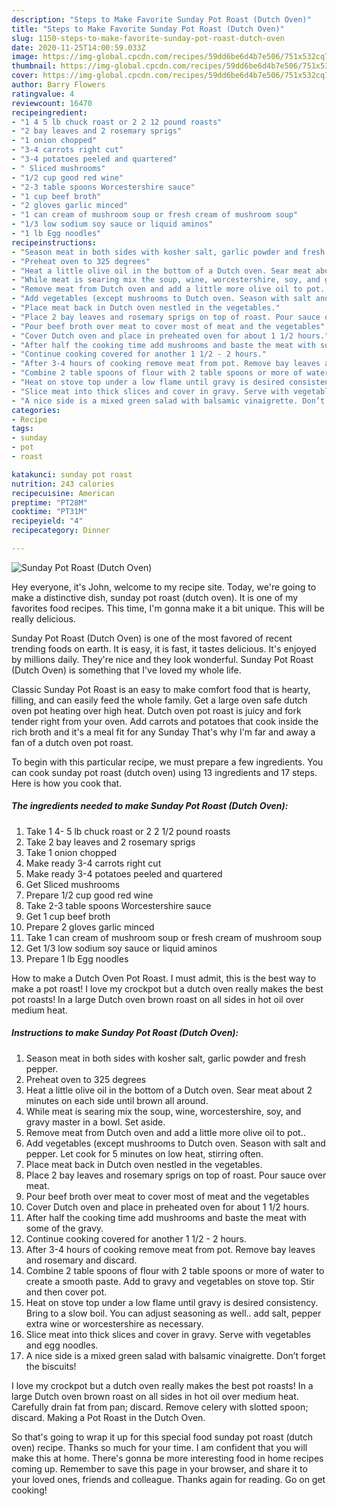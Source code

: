 ```yaml
---
description: "Steps to Make Favorite Sunday Pot Roast (Dutch Oven)"
title: "Steps to Make Favorite Sunday Pot Roast (Dutch Oven)"
slug: 1150-steps-to-make-favorite-sunday-pot-roast-dutch-oven
date: 2020-11-25T14:00:59.033Z
image: https://img-global.cpcdn.com/recipes/59dd6be6d4b7e506/751x532cq70/sunday-pot-roast-dutch-oven-recipe-main-photo.jpg
thumbnail: https://img-global.cpcdn.com/recipes/59dd6be6d4b7e506/751x532cq70/sunday-pot-roast-dutch-oven-recipe-main-photo.jpg
cover: https://img-global.cpcdn.com/recipes/59dd6be6d4b7e506/751x532cq70/sunday-pot-roast-dutch-oven-recipe-main-photo.jpg
author: Barry Flowers
ratingvalue: 4
reviewcount: 16470
recipeingredient:
- "1 4 5 lb chuck roast or 2 2 12 pound roasts"
- "2 bay leaves and 2 rosemary sprigs"
- "1 onion chopped"
- "3-4 carrots right cut"
- "3-4 potatoes peeled and quartered"
- " Sliced mushrooms"
- "1/2 cup good red wine"
- "2-3 table spoons Worcestershire sauce"
- "1 cup beef broth"
- "2 gloves garlic minced"
- "1 can cream of mushroom soup or fresh cream of mushroom soup"
- "1/3 low sodium soy sauce or liquid aminos"
- "1 lb Egg noodles"
recipeinstructions:
- "Season meat in both sides with kosher salt, garlic powder and fresh pepper."
- "Preheat oven to 325 degrees"
- "Heat a little olive oil in the bottom of a Dutch oven. Sear meat about 2 minutes on each side until brown all around."
- "While meat is searing mix the soup, wine, worcestershire, soy, and gravy master in a bowl. Set aside."
- "Remove meat from Dutch oven and add a little more olive oil to pot.."
- "Add vegetables (except mushrooms to Dutch oven. Season with salt and pepper. Let cook for 5 minutes on low heat, stirring often."
- "Place meat back in Dutch oven nestled in the vegetables."
- "Place 2 bay leaves and rosemary sprigs on top of roast. Pour sauce over meat."
- "Pour beef broth over meat to cover most of meat and the vegetables"
- "Cover Dutch oven and place in preheated oven for about 1 1/2 hours."
- "After half the cooking time add mushrooms and baste the meat with some of the gravy."
- "Continue cooking covered for another 1 1/2 - 2 hours."
- "After 3-4 hours of cooking remove meat from pot. Remove bay leaves and rosemary and discard."
- "Combine 2 table spoons of flour with 2 table spoons or more of water to create a smooth paste. Add to gravy and vegetables on stove top. Stir and then cover pot."
- "Heat on stove top under a low flame until gravy is desired consistency. Bring to a slow boil. You can adjust seasoning as well.. add salt, pepper extra wine or worcestershire as necessary."
- "Slice meat into thick slices and cover in gravy. Serve with vegetables and egg noodles."
- "A nice side is a mixed green salad with balsamic vinaigrette. Don’t forget the biscuits!"
categories:
- Recipe
tags:
- sunday
- pot
- roast

katakunci: sunday pot roast 
nutrition: 243 calories
recipecuisine: American
preptime: "PT28M"
cooktime: "PT31M"
recipeyield: "4"
recipecategory: Dinner

---
```



![Sunday Pot Roast (Dutch Oven)](https://img-global.cpcdn.com/recipes/59dd6be6d4b7e506/751x532cq70/sunday-pot-roast-dutch-oven-recipe-main-photo.jpg)

Hey everyone, it's John, welcome to my recipe site. Today, we're going to make a distinctive dish, sunday pot roast (dutch oven). It is one of my favorites food recipes. This time, I'm gonna make it a bit unique. This will be really delicious.

Sunday Pot Roast (Dutch Oven) is one of the most favored of recent trending foods on earth. It is easy, it is fast, it tastes delicious. It's enjoyed by millions daily. They're nice and they look wonderful. Sunday Pot Roast (Dutch Oven) is something that I've loved my whole life.

Classic Sunday Pot Roast is an easy to make comfort food that is hearty, filling, and can easily feed the whole family. Get a large oven safe dutch oven pot heating over high heat. Dutch oven pot roast is juicy and fork tender right from your oven. Add carrots and potatoes that cook inside the rich broth and it&#39;s a meal fit for any Sunday That&#39;s why I&#39;m far and away a fan of a dutch oven pot roast.


To begin with this particular recipe, we must prepare a few ingredients. You can cook sunday pot roast (dutch oven) using 13 ingredients and 17 steps. Here is how you cook that.

<!--inarticleads1-->

##### The ingredients needed to make Sunday Pot Roast (Dutch Oven):

1. Take 1 4- 5 lb chuck roast or 2 2 1/2 pound roasts
1. Take 2 bay leaves and 2 rosemary sprigs
1. Take 1 onion chopped
1. Make ready 3-4 carrots right cut
1. Make ready 3-4 potatoes peeled and quartered
1. Get  Sliced mushrooms
1. Prepare 1/2 cup good red wine
1. Take 2-3 table spoons Worcestershire sauce
1. Get 1 cup beef broth
1. Prepare 2 gloves garlic minced
1. Take 1 can cream of mushroom soup or fresh cream of mushroom soup
1. Get 1/3 low sodium soy sauce or liquid aminos
1. Prepare 1 lb Egg noodles


How to make a Dutch Oven Pot Roast. I must admit, this is the best way to make a pot roast! I love my crockpot but a dutch oven really makes the best pot roasts! In a large Dutch oven brown roast on all sides in hot oil over medium heat. 

<!--inarticleads2-->

##### Instructions to make Sunday Pot Roast (Dutch Oven):

1. Season meat in both sides with kosher salt, garlic powder and fresh pepper.
1. Preheat oven to 325 degrees
1. Heat a little olive oil in the bottom of a Dutch oven. Sear meat about 2 minutes on each side until brown all around.
1. While meat is searing mix the soup, wine, worcestershire, soy, and gravy master in a bowl. Set aside.
1. Remove meat from Dutch oven and add a little more olive oil to pot..
1. Add vegetables (except mushrooms to Dutch oven. Season with salt and pepper. Let cook for 5 minutes on low heat, stirring often.
1. Place meat back in Dutch oven nestled in the vegetables.
1. Place 2 bay leaves and rosemary sprigs on top of roast. Pour sauce over meat.
1. Pour beef broth over meat to cover most of meat and the vegetables
1. Cover Dutch oven and place in preheated oven for about 1 1/2 hours.
1. After half the cooking time add mushrooms and baste the meat with some of the gravy.
1. Continue cooking covered for another 1 1/2 - 2 hours.
1. After 3-4 hours of cooking remove meat from pot. Remove bay leaves and rosemary and discard.
1. Combine 2 table spoons of flour with 2 table spoons or more of water to create a smooth paste. Add to gravy and vegetables on stove top. Stir and then cover pot.
1. Heat on stove top under a low flame until gravy is desired consistency. Bring to a slow boil. You can adjust seasoning as well.. add salt, pepper extra wine or worcestershire as necessary.
1. Slice meat into thick slices and cover in gravy. Serve with vegetables and egg noodles.
1. A nice side is a mixed green salad with balsamic vinaigrette. Don’t forget the biscuits!


I love my crockpot but a dutch oven really makes the best pot roasts! In a large Dutch oven brown roast on all sides in hot oil over medium heat. Carefully drain fat from pan; discard. Remove celery with slotted spoon; discard. Making a Pot Roast in the Dutch Oven. 

So that's going to wrap it up for this special food sunday pot roast (dutch oven) recipe. Thanks so much for your time. I am confident that you will make this at home. There's gonna be more interesting food in home recipes coming up. Remember to save this page in your browser, and share it to your loved ones, friends and colleague. Thanks again for reading. Go on get cooking!
